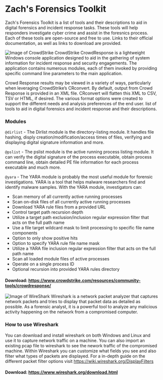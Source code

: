 # Zach's Forensics Toolkit
Zach's Forensics Toolkit is a list of tools and their descriptions to aid in digital forensics and incident response tasks. These tools will help responders investigate cyber crime and assist in the foresnics process. Each of these tools are open-source and free to use. Links to their official documentation, as well as links to download are provided. 

![Image of CrowdStrike](https://s3.amazonaws.com/awsmp-logos/CrowdStrike-02042016.png)
CrowdStrike CrowdResponse is a lightweight Windows console application designed to aid in the gathering of system information for incident response and security engagements. The application contains numerous modules, each of them invoked by providing specific command line parameters to the main application.

Crowd Response results may be viewed in a variety of ways, particularly when leveraging CrowdStrike’s CRconvert. By default, output from Crowd Response is provided in an XML file. CRconvert will flatten this XML to CSV, TSV or HTML, if desired. The various format options were created to support the different needs and analysis preferences of the end user. list of tools to aid in digital forensics and incident response and their descriptions.
### Modules
`@dirlist` - The Dirlist module is the directory-listing module. It handles file hashing, disply creation/modification/access times of files, verifying and displaying digital signature information and more. 

`@pslist` - The pslist module is the active running process listing module. It can verify the digital signature of the process executable, obtain process command line, obtain detailed PE file information for each process executable and much more.

`@yara` - The YARA module is probably the most useful module for forensic investigations. YARA is a tool that helps malware researchers find and identify malware samples. With the YARA module, investigators can: 

* Scan memory of all currently active running processes
* Scan on-disk files of all currently active running processes
* Download YARA rule files from a provided URL
* Control target path recursion depth
* Utilize a target path exclusion/inclusion regular expression filter that acts on the full path name
* Use a file target wildcard mask to limit processing to specific file name components
* Option to only show positive hits
* Option to specify YARA rule file name mask
* Utilize a YARA file inclusion regular expression filter that acts on the full path name
* Scan all loaded module files of active processes
* Operate on a single process ID
* Optional recursion into provided YARA rules directory

#### Download: https://www.crowdstrike.com/resources/community-tools/crowdresponse/



![Image of WireShark](https://i1.wp.com/ape-360.com/wp-content/uploads/2019/02/Wireshark-e1550856586947.png?fit=520%2C245&ssl=1)
Wireshark is a network packet analyzer that captures network packets and tries to display that packet data as detailed as possible. As a forensic analyst, it is a powerful tool to analyze any malicious activity happening on the network from a compromised computer. 

### How to use Wireshark
You can download and install wireshark on both Windows and Linux and use it to capture network traffic on a machine. You can also import an existing pcap file to wireshark to see the nework traffic of the compromised machine. Within Wireshark you can customize what fields you see and also filter what types of packets are displayed. For a in-depth guide on the different packet filter options visit https://wiki.wireshark.org/DisplayFilters

#### Download: https://www.wireshark.org/download.html
